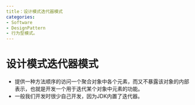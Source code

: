 ```yaml
---
title：设计模式迭代器模式
categories:
- Software
- DesignPattern
- 行为型模式。
---
```

# 设计模式迭代器模式

- 提供一种方法顺序的访问一个聚合对象中各个元素，而又不暴露该对象的内部表示，也就是开发一个用于迭代某个对象中元素的功能。
- 一般我们开发时很少自己开发，因为JDK内置了迭代器。